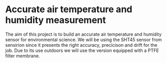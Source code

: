 # Accurate air temperature and humidity measurement
The aim of this project is to build an accurate air temperature and humidity sensor for environmental science. We will be using the SHT45 sensor from sensirion since it presents the right accuracy, precicison and drift for the job. Due to its use outdoors we will use the version equipped with a PTFE filter membrane. 


